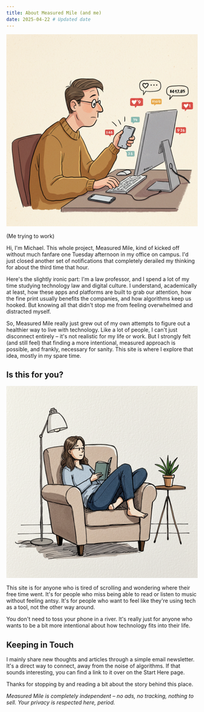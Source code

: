 ```yaml
---
title: About Measured Mile (and me)
date: 2025-04-22 # Updated date
---
```


<div class="float-container-left">
    <img src="/static/images/man-on-computer.jpg" alt="A middle-aged man quietly overwhelmed by notifications from his phone and computer.">
    <p class="caption">(Me trying to work)</p>
</div>

<p>
    Hi, I'm Michael. This whole project, Measured Mile, kind of kicked off without much fanfare one Tuesday afternoon in my office on campus. I'd just closed another set of notifications that completely derailed my thinking for about the third time that hour.</p>
<p>     Here's the slightly ironic part: I'm a law professor, and I spend a lot of my time studying technology law and digital culture. I understand, academically at least, how these apps and platforms are built to grab our attention, how the fine print usually benefits the companies, and how algorithms keep us hooked. But knowing all that didn't stop me from feeling overwhelmed and distracted myself.
</p>

<p>So, Measured Mile really just grew out of my own attempts to figure out a healthier way to live with technology. Like a lot of people, I can't just disconnect entirely – it's not realistic for my life or work. But I strongly felt (and still feel) that finding a more intentional, measured approach is possible, and frankly, necessary for sanity. This site is where I explore that idea, mostly in my spare time.</p>

## Is this for you?

<div class="float-container-right">
     <img src="/static/images/person-reading-book-in-chair.jpg" alt="A drawing of someone peacefully reading">
     </div>

<p>
    This site is for anyone who is tired of scrolling and wondering where their free time went. It's for people who miss being able to read or listen to music without feeling antsy. It's for people who want to feel like they're using tech as a tool, not the other way around.
</p>

<p>
    You don't need to toss your phone in a river. It's really just for anyone who wants to be a bit more intentional about how technology fits into their life.
</p>

## Keeping in Touch

<p>I mainly share new thoughts and articles through a simple email newsletter. It's a direct way to connect, away from the noise of algorithms. If that sounds interesting, you can find a link to it over on the Start Here page.</p>

<p>Thanks for stopping by and reading a bit about the story behind this place.</p>

*Measured Mile is completely independent – no ads, no tracking, nothing to sell. Your privacy is respected here, period.*

